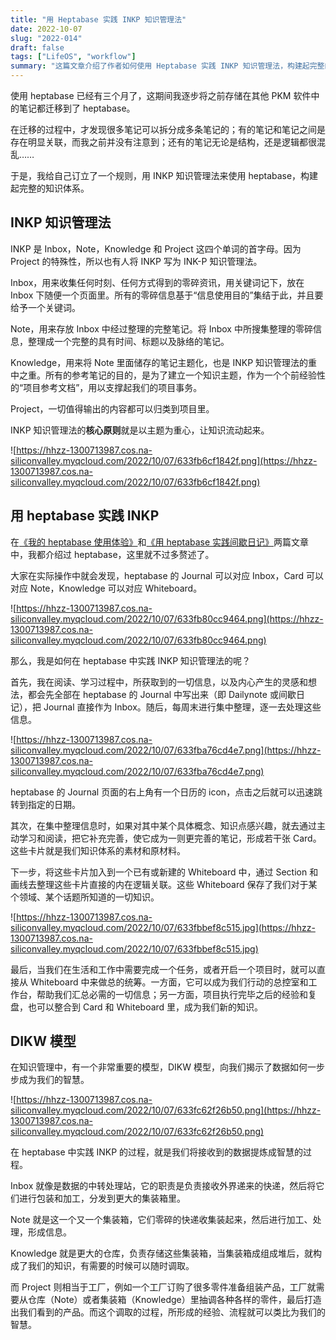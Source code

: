 ```yaml
---
title: "用 Heptabase 实践 INKP 知识管理法"
date: 2022-10-07
slug: "2022-014"
draft: false
tags: ["LifeOS", "workflow"]
summary: "这篇文章介绍了作者如何使用 Heptabase 实践 INKP 知识管理法，构建起完整的知识体系。INKP 知识管理法的核心原则是以主题为重心，让知识流动起来。作者在 heptabase 中使用 Journal 作为 Inbox，Card 作为 Note，Whiteboard 作为 Knowledge，通过 DIKW 模型将数据提炼成智慧，形成完整的知识体系。"
---
```


使用 heptabase 已经有三个月了，这期间我逐步将之前存储在其他 PKM 软件中的笔记都迁移到了 heptabase。

在迁移的过程中，才发现很多笔记可以拆分成多条笔记的；有的笔记和笔记之间是存在明显关联，而我之前并没有注意到；还有的笔记无论是结构，还是逻辑都很混乱……

于是，我给自己订立了一个规则，用 INKP 知识管理法来使用 heptabase，构建起完整的知识体系。

## INKP 知识管理法

INKP 是 Inbox，Note，Knowledge 和 Project 这四个单词的首字母。因为 Project 的特殊性，所以也有人将 INKP 写为 INK-P 知识管理法。

Inbox，用来收集任何时刻、任何方式得到的零碎资讯，用关键词记下，放在 Inbox 下随便一个页面里。所有的零碎信息基于“信息使用目的”集结于此，并且要给予一个关键词。

Note，用来存放 Inbox 中经过整理的完整笔记。将 Inbox 中所搜集整理的零碎信息，整理成一个完整的具有时间、标题以及脉络的笔记。

Knowledge，用来将 Note 里面储存的笔记主题化，也是 INKP 知识管理法的重中之重。所有的参考笔记的目的，是为了建立一个知识主题，作为一个个前经验性的“项目参考文档”，用以支撑起我们的项目事务。

Project，一切值得输出的内容都可以归类到项目里。

INKP 知识管理法的**核心原则**就是以主题为重心，让知识流动起来。

![https://hhzz-1300713987.cos.na-siliconvalley.myqcloud.com/2022/10/07/633fb6cf1842f.png](https://hhzz-1300713987.cos.na-siliconvalley.myqcloud.com/2022/10/07/633fb6cf1842f.png)

## 用 heptabase 实践 INKP

在[《我的 heptabase 使用体验》](https://www.justgoidea.com/2022-012l)和[《用 heptabase 实践间歇日记》](https://www.justgoidea.com/2022-013)两篇文章中，我都介绍过 heptabase，这里就不过多赘述了。

大家在实际操作中就会发现，heptabase 的 Journal 可以对应 Inbox，Card 可以对应 Note，Knowledge 可以对应 Whiteboard。

![https://hhzz-1300713987.cos.na-siliconvalley.myqcloud.com/2022/10/07/633fb80cc9464.png](https://hhzz-1300713987.cos.na-siliconvalley.myqcloud.com/2022/10/07/633fb80cc9464.png)

那么，我是如何在 heptabase 中实践 INKP 知识管理法的呢？

首先，我在阅读、学习过程中，所获取到的一切信息，以及内心产生的灵感和想法，都会先全部在 heptabase 的 Journal 中写出来（即 Dailynote 或间歇日记），把 Journal 直接作为 Inbox。随后，每周末进行集中整理，逐一去处理这些信息。

![https://hhzz-1300713987.cos.na-siliconvalley.myqcloud.com/2022/10/07/633fba76cd4e7.png](https://hhzz-1300713987.cos.na-siliconvalley.myqcloud.com/2022/10/07/633fba76cd4e7.png)

heptabase 的 Journal 页面的右上角有一个日历的 icon，点击之后就可以迅速跳转到指定的日期。

其次，在集中整理信息时，如果对其中某个具体概念、知识点感兴趣，就去通过主动学习和阅读，把它补充完善，使它成为一则更完善的笔记，形成若干张 Card。这些卡片就是我们知识体系的素材和原材料。

下一步，将这些卡片加入到一个已有或新建的 Whiteboard 中，通过 Section 和画线去整理这些卡片直接的内在逻辑关联。这些 Whiteboard 保存了我们对于某个领域、某个话题所知道的一切知识。

![https://hhzz-1300713987.cos.na-siliconvalley.myqcloud.com/2022/10/07/633fbbef8c515.jpg](https://hhzz-1300713987.cos.na-siliconvalley.myqcloud.com/2022/10/07/633fbbef8c515.jpg)

最后，当我们在生活和工作中需要完成一个任务，或者开启一个项目时，就可以直接从 Whiteboard 中来做总的统筹。一方面，它可以成为我们行动的总控室和工作台，帮助我们汇总必需的一切信息；另一方面，项目执行完毕之后的经验和复盘，也可以整合到 Card 和 Whiteboard 里，成为我们新的知识。

## DIKW 模型

在知识管理中，有一个非常重要的模型，DIKW 模型，向我们揭示了数据如何一步步成为我们的智慧。

![https://hhzz-1300713987.cos.na-siliconvalley.myqcloud.com/2022/10/07/633fc62f26b50.png](https://hhzz-1300713987.cos.na-siliconvalley.myqcloud.com/2022/10/07/633fc62f26b50.png)

在 heptabase 中实践 INKP 的过程，就是我们将接收到的数据提炼成智慧的过程。

Inbox 就像是数据的中转处理站，它的职责是负责接收外界递来的快递，然后将它们进行包装和加工，分发到更大的集装箱里。

Note 就是这一个又一个集装箱，它们零碎的快递收集装起来，然后进行加工、处理，形成信息。

Knowledge 就是更大的仓库，负责存储这些集装箱，当集装箱成组成堆后，就构成了我们的知识，有需要的时候可以随时调取。

而 Project 则相当于工厂，例如一个工厂订购了很多零件准备组装产品，工厂就需要从仓库（Note）或者集装箱（Knowledge）里抽调各种各样的零件，最后打造出我们看到的产品。而这个调取的过程，所形成的经验、流程就可以类比为我们的智慧。